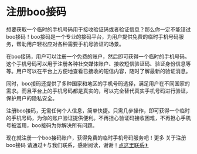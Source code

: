 # 注册boo接码

想要获取一个临时的手机号码用于接收验证码或者验证信息？那么你一定不能错过boo接码！boo接码是一个专业的接码平台，为用户提供免费的临时手机号码服务，帮助用户轻松应对各种需要手机号验证的场景。

在boo接码，用户可以注册一个免费的账户，然后即可获得一个临时的手机号码。这个手机号码可以用于注册各种社交媒体账户、接收短信验证码、验证身份信息等等。用户可以在平台上方便地查看已接收的短信内容，随时了解最新的验证消息。

同时，boo接码还提供了多种国家和地区的手机号码选择，满足用户在不同国家的需求。而且平台上的手机号码都是真实的，可以完全替代真实手机号码进行验证，保护用户的隐私安全。

注册boo接码，无需任何个人信息，简单快捷。只需几步操作，即可获得一个临时的手机号码，为你的账户验证提供便利。不再担心验证码接收困难，不再担心手机号被滥用，boo接码为你解决所有问题。

现在就注册一个boo接码账户，获得免费的临时手机号码服务吧！更多 关于注册boo接码 请通过✈与我们联系，感谢阅读，谢谢！[点这里联系✈](https://add.k02.cc)